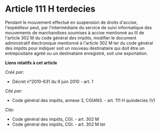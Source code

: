 # Article 111 H terdecies

Pendant le mouvement effectué en suspension de droits d'accise, l'expéditeur peut, par l'intermédiaire du service de suivi
informatique des mouvements de marchandises soumises à accise mentionné au III de l'article 302 M du code général des impôts,
modifier le document administratif électronique mentionné à l'article 302 M ter du code général des impôts pour indiquer soit
un nouveau destinataire qui doit être un entrepositaire agréé ou un destinataire enregistré, soit une exportation.

**Liens relatifs à cet article**

_Créé par_:

  - Décret n°2010-631 du 9 juin 2010 - art. 1

_Cité par_:

  - Code général des impôts, annexe 3, CGIAN3. - art. 111 H quindecies (V)

_Cite_:

  - Code général des impôts, CGI. - art. 302 M
  - Code général des impôts, CGI. - art. 302 M ter
